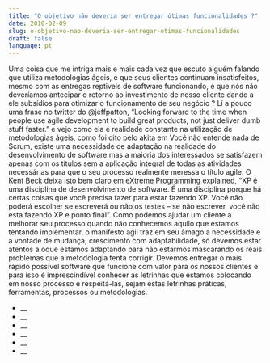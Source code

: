```yaml
---
title: "O objetivo não deveria ser entregar ótimas funcionalidades ?"
date: 2010-02-09
slug: o-objetivo-nao-deveria-ser-entregar-otimas-funcionalidades
draft: false
language: pt
---
```


Uma coisa que me intriga mais e mais cada vez que escuto alguém falando que utiliza metodologias ágeis, e que seus clientes continuam insatisfeitos, mesmo com as entregas reptiveis de software funcionando, é que nós não deveríamos antecipar o retorno ao investimento de nosso cliente dando a ele subsídios para otimizar o funcionamento de seu negócio ?
Lí a pouco uma frase no twitter do @jeffpatton, “Looking forward to the time when people use agile development to build great products, not just deliver dumb stuff faster.” e vejo como ela é realidade constante na utilização de metodologias ágeis, como foi dito pelo akita em Você não entende nada de Scrum, existe uma necessidade de adaptação na realidade do desenvolvimento de software mas a maioria dos interessados se satisfazem apenas com os títulos sem a aplicação integral de todas as atividades necessárias para que o seu processo realmente meressa o título agile. O Kent Beck deixa isto bem claro em eXtreme Programming explained, “XP é uma disciplina de desenvolvimento de software. É uma disciplina porque há certas coisas que você precisa fazer para estar fazendo XP. Você não poderá escolher se escreverá ou não os testes – se não escrever, você não esta fazendo XP e ponto final”.
Como podemos ajudar um cliente a melhorar seu processo quando não conhecemos aquilo que estamos tentando implementar, o manifesto agil traz em seu âmago a necessidade e a vontade de mudança; crescimento com adaptabilidade, só devemos estar atentos a oque estamos adaptando para não estarmos mascarando os reais problemas que a metodologia tenta corrigir. Devemos entregar o mais rápido possível software que funcione com valor para os nossos clientes e para isso é imprescindível conhecer as letrinhas que estamos colocando em nosso processo e respeitá-las, sejam estas letrinhas práticas, ferramentas, processos ou metodologias.
- __
- __
- __
- __
- __
- __